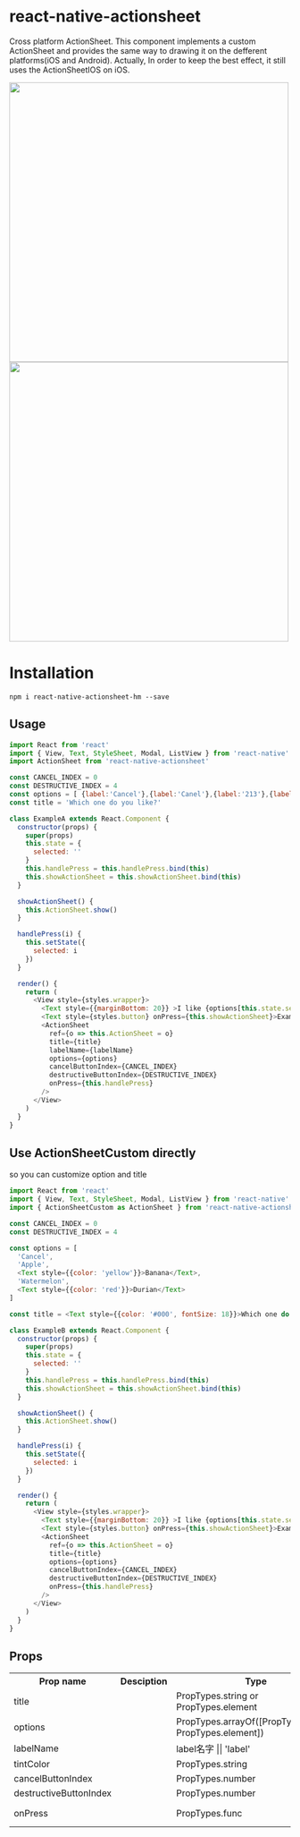 # react-native-actionsheet
Cross platform ActionSheet. This component implements a custom ActionSheet  and provides the same way to drawing it on the defferent platforms(iOS and Android). Actually, In order to keep the best effect, it still uses the ActionSheetIOS on iOS.

<img height="500" src="./doc/ios.png"> <img height="500" src="./doc/android.png">

# Installation

```
npm i react-native-actionsheet-hm --save
```

## Usage

```javascript
import React from 'react'
import { View, Text, StyleSheet, Modal, ListView } from 'react-native'
import ActionSheet from 'react-native-actionsheet'

const CANCEL_INDEX = 0
const DESTRUCTIVE_INDEX = 4
const options = [ {label:'Cancel'},{label:'Canel'},{label:'213'},{label:'12313'} ]
const title = 'Which one do you like?'

class ExampleA extends React.Component {
  constructor(props) {
    super(props)
    this.state = {
      selected: ''
    }
    this.handlePress = this.handlePress.bind(this)
    this.showActionSheet = this.showActionSheet.bind(this)
  }

  showActionSheet() {
    this.ActionSheet.show()
  }

  handlePress(i) {
    this.setState({
      selected: i
    })
  }

  render() {
    return (
      <View style={styles.wrapper}>
        <Text style={{marginBottom: 20}} >I like {options[this.state.selected]}</Text>
        <Text style={styles.button} onPress={this.showActionSheet}>Example A</Text>
        <ActionSheet
          ref={o => this.ActionSheet = o}
          title={title}
          labelName={labelName}
          options={options}
          cancelButtonIndex={CANCEL_INDEX}
          destructiveButtonIndex={DESTRUCTIVE_INDEX}
          onPress={this.handlePress}
        />
      </View>
    )
  }
}
```


## Use ActionSheetCustom directly

so you can customize option and title

```javascript
import React from 'react'
import { View, Text, StyleSheet, Modal, ListView } from 'react-native'
import { ActionSheetCustom as ActionSheet } from 'react-native-actionsheet'

const CANCEL_INDEX = 0
const DESTRUCTIVE_INDEX = 4

const options = [
  'Cancel',
  'Apple',
  <Text style={{color: 'yellow'}}>Banana</Text>,
  'Watermelon',
  <Text style={{color: 'red'}}>Durian</Text>
]

const title = <Text style={{color: '#000', fontSize: 18}}>Which one do you like?</Text>

class ExampleB extends React.Component {
  constructor(props) {
    super(props)
    this.state = {
      selected: ''
    }
    this.handlePress = this.handlePress.bind(this)
    this.showActionSheet = this.showActionSheet.bind(this)
  }

  showActionSheet() {
    this.ActionSheet.show()
  }

  handlePress(i) {
    this.setState({
      selected: i
    })
  }

  render() {
    return (
      <View style={styles.wrapper}>
        <Text style={{marginBottom: 20}} >I like {options[this.state.selected]}</Text>
        <Text style={styles.button} onPress={this.showActionSheet}>Example B</Text>
        <ActionSheet
          ref={o => this.ActionSheet = o}
          title={title}
          options={options}
          cancelButtonIndex={CANCEL_INDEX}
          destructiveButtonIndex={DESTRUCTIVE_INDEX}
          onPress={this.handlePress}
        />
      </View>
    )
  }
}
```

## Props

<table>
    <tr>
        <th>Prop name</th>
        <th>Desciption</th>
        <th>Type</th>
        <th>Default</th>
    </tr>
    <tr>
        <td>title</td>
        <td></td>
        <td>PropTypes.string or PropTypes.element</td>
        <td></td>
    </tr>
    <tr>
        <td>options</td>
        <td></td>
        <td>PropTypes.arrayOf([PropTypes.string, PropTypes.element])</td>
        <td></td>
    </tr>
    <tr>
        <td>labelName</td>
        <td></td>
        <td>label名字 || 'label'</td>
        <td></td>
    </tr>
    <tr>
        <td>tintColor</td>
        <td></td>
        <td>PropTypes.string</td>
        <td></td>
    </tr>
    <tr>
        <td>cancelButtonIndex</td>
        <td></td>
        <td>PropTypes.number</td>
        <td></td>
    </tr>
    <tr>
        <td>destructiveButtonIndex</td>
        <td></td>
        <td>PropTypes.number</td>
        <td></td>
    </tr>
    <tr>
        <td>onPress</td>
        <td></td>
        <td>PropTypes.func</td>
        <td>(index) => {}</td>
    </tr>
</table>
